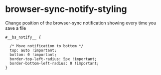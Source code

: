 # browser-sync-notify-styling
Change position of the browser-sync notification showing every time you save a file

````
#__bs_notify__ {
  
  /* Move notification to bottom */
  top: auto !important;
  bottom: 0 !important;
  border-top-left-radius: 5px !important; 
  border-bottom-left-radius: 0 !important;
}
````
